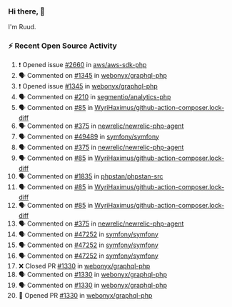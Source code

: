 ### Hi there, 👋

I'm Ruud.
 
### :zap: Recent Open Source Activity

<!--START_SECTION:activity-->
1. ❗️ Opened issue [#2660](https://github.com/aws/aws-sdk-php/issues/2660) in [aws/aws-sdk-php](https://github.com/aws/aws-sdk-php)
2. 🗣 Commented on [#1345](https://github.com/webonyx/graphql-php/issues/1345) in [webonyx/graphql-php](https://github.com/webonyx/graphql-php)
3. ❗️ Opened issue [#1345](https://github.com/webonyx/graphql-php/issues/1345) in [webonyx/graphql-php](https://github.com/webonyx/graphql-php)
4. 🗣 Commented on [#210](https://github.com/segmentio/analytics-php/issues/210) in [segmentio/analytics-php](https://github.com/segmentio/analytics-php)
5. 🗣 Commented on [#85](https://github.com/WyriHaximus/github-action-composer.lock-diff/issues/85) in [WyriHaximus/github-action-composer.lock-diff](https://github.com/WyriHaximus/github-action-composer.lock-diff)
6. 🗣 Commented on [#375](https://github.com/newrelic/newrelic-php-agent/issues/375) in [newrelic/newrelic-php-agent](https://github.com/newrelic/newrelic-php-agent)
7. 🗣 Commented on [#49489](https://github.com/symfony/symfony/issues/49489) in [symfony/symfony](https://github.com/symfony/symfony)
8. 🗣 Commented on [#375](https://github.com/newrelic/newrelic-php-agent/issues/375) in [newrelic/newrelic-php-agent](https://github.com/newrelic/newrelic-php-agent)
9. 🗣 Commented on [#85](https://github.com/WyriHaximus/github-action-composer.lock-diff/issues/85) in [WyriHaximus/github-action-composer.lock-diff](https://github.com/WyriHaximus/github-action-composer.lock-diff)
10. 🗣 Commented on [#1835](https://github.com/phpstan/phpstan-src/issues/1835) in [phpstan/phpstan-src](https://github.com/phpstan/phpstan-src)
11. 🗣 Commented on [#85](https://github.com/WyriHaximus/github-action-composer.lock-diff/issues/85) in [WyriHaximus/github-action-composer.lock-diff](https://github.com/WyriHaximus/github-action-composer.lock-diff)
12. 🗣 Commented on [#85](https://github.com/WyriHaximus/github-action-composer.lock-diff/issues/85) in [WyriHaximus/github-action-composer.lock-diff](https://github.com/WyriHaximus/github-action-composer.lock-diff)
13. 🗣 Commented on [#375](https://github.com/newrelic/newrelic-php-agent/issues/375) in [newrelic/newrelic-php-agent](https://github.com/newrelic/newrelic-php-agent)
14. 🗣 Commented on [#47252](https://github.com/symfony/symfony/issues/47252) in [symfony/symfony](https://github.com/symfony/symfony)
15. 🗣 Commented on [#47252](https://github.com/symfony/symfony/issues/47252) in [symfony/symfony](https://github.com/symfony/symfony)
16. 🗣 Commented on [#47252](https://github.com/symfony/symfony/issues/47252) in [symfony/symfony](https://github.com/symfony/symfony)
17. ❌ Closed PR [#1330](https://github.com/webonyx/graphql-php/pull/1330) in [webonyx/graphql-php](https://github.com/webonyx/graphql-php)
18. 🗣 Commented on [#1330](https://github.com/webonyx/graphql-php/issues/1330) in [webonyx/graphql-php](https://github.com/webonyx/graphql-php)
19. 🗣 Commented on [#1330](https://github.com/webonyx/graphql-php/issues/1330) in [webonyx/graphql-php](https://github.com/webonyx/graphql-php)
20. 💪 Opened PR [#1330](https://github.com/webonyx/graphql-php/pull/1330) in [webonyx/graphql-php](https://github.com/webonyx/graphql-php)
<!--END_SECTION:activity-->
